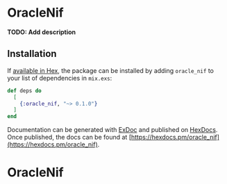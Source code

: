 # OracleNif

**TODO: Add description**

## Installation

If [available in Hex](https://hex.pm/docs/publish), the package can be installed
by adding `oracle_nif` to your list of dependencies in `mix.exs`:

```elixir
def deps do
  [
    {:oracle_nif, "~> 0.1.0"}
  ]
end
```

Documentation can be generated with [ExDoc](https://github.com/elixir-lang/ex_doc)
and published on [HexDocs](https://hexdocs.pm). Once published, the docs can
be found at [https://hexdocs.pm/oracle_nif](https://hexdocs.pm/oracle_nif).

# OracleNif
